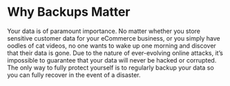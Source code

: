 # Why Backups Matter

Your data is of paramount importance. No matter whether you store sensitive
customer data for your eCommerce business, or you simply have oodles of cat
videos, no one wants to wake up one morning and discover that their data is
gone. Due to the nature of ever-evolving online attacks, it’s impossible to
guarantee that your data will never be hacked or corrupted. The only way to
fully protect yourself is to regularly backup your data so you can fully
recover in the event of a disaster.